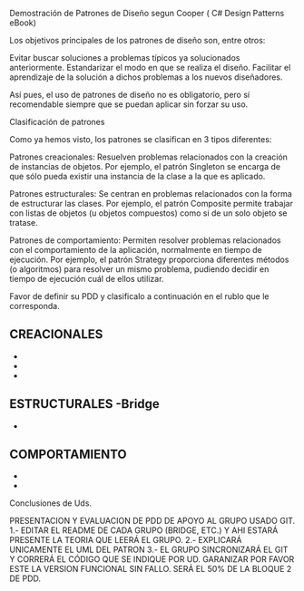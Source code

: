 

Demostración de Patrones de Diseño segun Cooper ( C# Design Patterns eBook)

Los objetivos principales de los patrones de diseño son, entre otros:

Evitar buscar soluciones a problemas típicos ya solucionados anteriormente.
Estandarizar el modo en que se realiza el diseño.
Facilitar el aprendizaje de la solución a dichos problemas a los nuevos diseñadores.

Así pues, el uso de patrones de diseño no es obligatorio, pero sí recomendable siempre que se puedan aplicar sin forzar su uso.

Clasificación de patrones

Como ya hemos visto, los patrones se clasifican en 3 tipos diferentes:

Patrones creacionales: Resuelven problemas relacionados con la creación de instancias de objetos. Por ejemplo, el patrón Singleton se encarga de que sólo pueda existir una instancia de la clase a la que es aplicado.

Patrones estructurales: Se centran en problemas relacionados con la forma de estructurar las clases. Por ejemplo, el patrón Composite permite trabajar con listas de objetos (u objetos compuestos) como si de un solo objeto se tratase.

Patrones de comportamiento: Permiten resolver problemas relacionados con el comportamiento de la aplicación, normalmente en tiempo de ejecución. Por ejemplo, el patrón Strategy proporciona diferentes métodos (o algoritmos) para resolver un mismo problema, pudiendo decidir en tiempo de ejecución cuál de ellos utilizar.

Favor de definir su PDD y clasificalo a continuación en el rublo que le corresponda.



CREACIONALES
-
-
-
-
ESTRUCTURALES
-Bridge
-

-
COMPORTAMIENTO
-
-
-


Conclusiones de Uds.

PRESENTACION Y EVALUACION DE PDD DE APOYO AL GRUPO USADO GIT.
1.- EDITAR EL README DE CADA GRUPO (BRIDGE, ETC.) Y AHI ESTARÁ PRESENTE LA TEORIA QUE LEERÁ EL GRUPO.
2.- EXPLICARÁ UNICAMENTE EL UML DEL PATRON
3.- EL GRUPO SINCRONIZARÁ EL GIT Y CORRERÁ EL CÓDIGO QUE SE INDIQUE POR UD. GARANIZAR POR FAVOR ESTE LA VERSION FUNCIONAL SIN FALLO.
SERÁ EL 50% DE LA BLOQUE 2 DE PDD.

